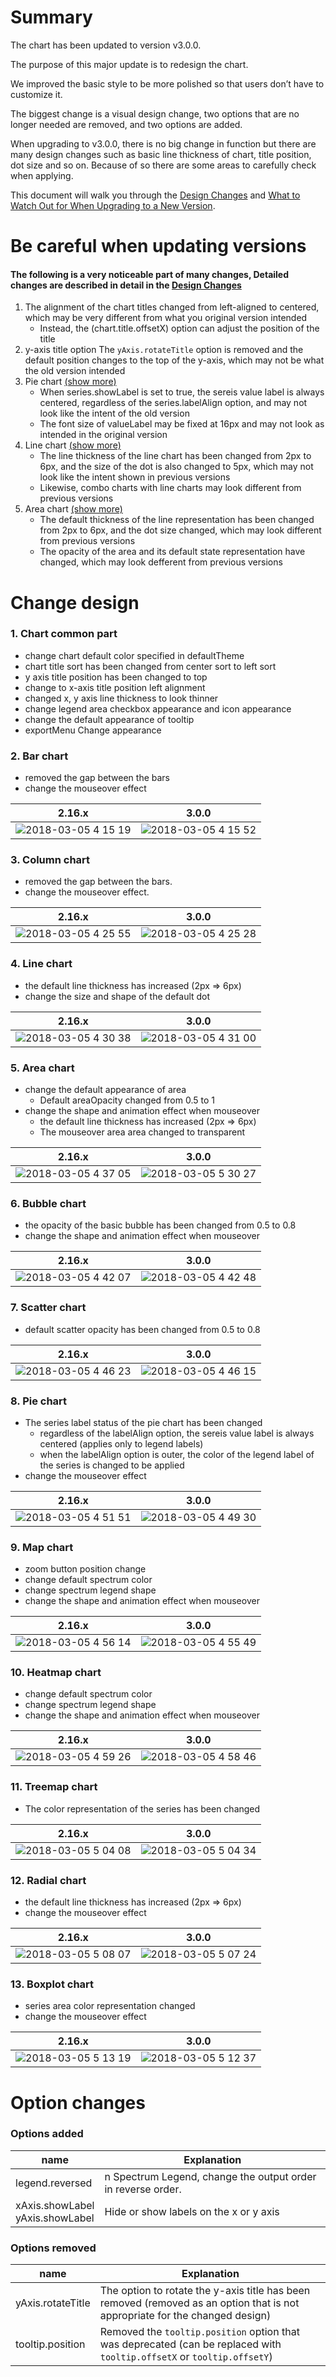 # Summary
 The chart has been updated to version v3.0.0.

The purpose of this major update is to redesign the chart.

We improved the basic style to be more polished so that users don’t have to customize it.

The biggest change is a visual design change, two options that are no longer needed are removed, and two options are added.

When upgrading to v3.0.0, there is no big change in function but there are many design changes such as basic line thickness of chart, title position, dot size and so on. 
Because of so there are some areas to carefully check when applying.

This document will walk you through the [Design Changes](#change-design) and [What to Watch Out for When Upgrading to a New Version](#be-careful-when-updating-versions).

# Be careful when updating versions
#### The following is a very noticeable part of many changes, Detailed changes are described in detail in the [Design Changes](#change-design)

1. The alignment of the chart titles changed from left-aligned to centered, which may be very different from what you original version intended
    - Instead, the (chart.title.offsetX) option can adjust the position of the title
2. y-axis title option The `yAxis.rotateTitle` option is removed and the default position changes to the top of the y-axis, which may not be what the old version intended
3. Pie chart [(show more)](#8-pie-chart)
    - When series.showLabel is set to true, the sereis value label is always centered, regardless of the series.labelAlign option, and may not look like the intent of the old version
    - The font size of valueLabel may be fixed at 16px and may not look as intended in the original version
4. Line chart [(show more)](#4-line-chart)
    - The line thickness of the line chart has been changed from 2px to 6px, and the size of the dot is also changed to 5px, which may not look like the intent shown in previous versions
    - Likewise, combo charts with line charts may look different from previous versions
5. Area chart [(show more)](#5-area-chart)
    - The default thickness of the line representation has been changed from 2px to 6px, and the dot size changed, which may look different from previous versions
    - The opacity of the area and its default state representation have changed, which may look defferent from previous versions


# Change design
### 1. Chart common part
- change chart default color specified in defaultTheme
- chart title sort has been changed from center sort to left sort
- y axis title position has been changed to top
- change to x-axis title position left alignment
- changed x, y axis line thickness to look thinner
- change legend area checkbox appearance and icon appearance
- change the default appearance of tooltip
- exportMenu Change appearance

### 2. Bar chart
- removed the gap between the bars
- change the mouseover effect

| 2.16.x | 3.0.0 |
| --- | --- |
|![2018-03-05 4 15 19](https://user-images.githubusercontent.com/35218826/36961894-9bf5a18c-2090-11e8-8281-489824fe1aa2.png)|![2018-03-05 4 15 52](https://user-images.githubusercontent.com/35218826/36961899-a2a99470-2090-11e8-9663-7d4014435656.png)|


### 3. Column chart
- removed the gap between the bars.
- change the mouseover effect.

| 2.16.x | 3.0.0 |
| --- | --- |
|![2018-03-05 4 25 55](https://user-images.githubusercontent.com/35218826/36962203-ef9d75fc-2091-11e8-9e2d-866ac2e6a9b8.png)|![2018-03-05 4 25 28](https://user-images.githubusercontent.com/35218826/36962206-f201ecb0-2091-11e8-87af-5f95e22efbc1.png)|


### 4. Line chart
- the default line thickness has increased (2px => 6px)
- change the size and shape of the default dot

| 2.16.x | 3.0.0 |
| --- | --- |
|![2018-03-05 4 30 38](https://user-images.githubusercontent.com/35218826/36962387-b77d8c10-2092-11e8-86c0-fc3b637ce869.png)|![2018-03-05 4 31 00](https://user-images.githubusercontent.com/35218826/36962392-bae57408-2092-11e8-8ea9-473100d55f90.png)|



### 5. Area chart
- change the default appearance of area
  - Default areaOpacity changed from 0.5 to 1
- change the shape and animation effect when mouseover
  - the default line thickness has increased (2px => 6px)
  - The mouseover area area changed to transparent
  
| 2.16.x | 3.0.0 |
| --- | --- |
|![2018-03-05 4 37 05](https://user-images.githubusercontent.com/35218826/36962641-b7aefe20-2093-11e8-9a13-88e7e77f9ad0.png)|![2018-03-05 5 30 27](https://user-images.githubusercontent.com/35218826/36964733-edee994e-209a-11e8-90c8-4d43656bb45a.png)|

### 6. Bubble chart
- the opacity of the basic bubble has been changed from 0.5 to 0.8
- change the shape and animation effect when mouseover

| 2.16.x | 3.0.0 |
| --- | --- |
|![2018-03-05 4 42 07](https://user-images.githubusercontent.com/35218826/36962792-50b48ed2-2094-11e8-9f77-dd9db1401ac1.png)|![2018-03-05 4 42 48](https://user-images.githubusercontent.com/35218826/36962793-50e40b58-2094-11e8-9a73-c1ebf1d6d7e1.png)|


### 7. Scatter chart
- default scatter opacity has been changed from 0.5 to 0.8

| 2.16.x | 3.0.0 |
| --- | --- |
|![2018-03-05 4 46 23](https://user-images.githubusercontent.com/35218826/36962935-c969acea-2094-11e8-9f15-e6bfbb1804c8.png)|![2018-03-05 4 46 15](https://user-images.githubusercontent.com/35218826/36962934-c92bde4c-2094-11e8-817d-8bcc1c4b806a.png)|


### 8. Pie chart
- The series label status of the pie chart has been changed
  - regardless of the labelAlign option, the sereis value label is always centered (applies only to legend labels)
  - when the labelAlign option is outer, the color of the legend label of the series is changed to be applied
- change the mouseover effect

| 2.16.x | 3.0.0 |
| --- | --- |
|![2018-03-05 4 51 51](https://user-images.githubusercontent.com/35218826/36963176-89fb9414-2095-11e8-85ef-b16e2e7262ea.png)|![2018-03-05 4 49 30](https://user-images.githubusercontent.com/35218826/36963091-474d9da6-2095-11e8-814d-26f6a387336b.png)|



### 9. Map chart
- zoom button position change
- change default spectrum color
- change spectrum legend shape
- change the shape and animation effect when mouseover

| 2.16.x | 3.0.0 |
| --- | --- |
|![2018-03-05 4 56 14](https://user-images.githubusercontent.com/35218826/36963345-29aba7ba-2096-11e8-8566-6251d77f9dda.png)|![2018-03-05 4 55 49](https://user-images.githubusercontent.com/35218826/36963344-295d8972-2096-11e8-886f-c77d71b20407.png)|


### 10. Heatmap chart
- change default spectrum color
- change spectrum legend shape
- change the shape and animation effect when mouseover

| 2.16.x | 3.0.0 |
| --- | --- |
|![2018-03-05 4 59 26](https://user-images.githubusercontent.com/35218826/36963476-b0b7cbc6-2096-11e8-9df7-4a3e98691e48.png)|![2018-03-05 4 58 46](https://user-images.githubusercontent.com/35218826/36963475-b076c45a-2096-11e8-9ee8-19b397a67f77.png)|


### 11. Treemap chart
- The color representation of the series has been changed

| 2.16.x | 3.0.0 |
| --- | --- |
|![2018-03-05 5 04 08](https://user-images.githubusercontent.com/35218826/36963617-52fcc4ae-2097-11e8-8056-201fca1082a8.png)|![2018-03-05 5 04 34](https://user-images.githubusercontent.com/35218826/36963618-532d7522-2097-11e8-9139-390c49dc5a31.png)|


### 12. Radial chart
- the default line thickness has increased (2px => 6px)
- change the mouseover effect

| 2.16.x | 3.0.0 |
| --- | --- |
|![2018-03-05 5 08 07](https://user-images.githubusercontent.com/35218826/36963764-e04ce546-2097-11e8-9289-3fb0e6f21ed0.png)|![2018-03-05 5 07 24](https://user-images.githubusercontent.com/35218826/36963763-e01eb572-2097-11e8-8b15-b95ca56d66f9.png)|


### 13. Boxplot chart
- series area color representation changed
- change the mouseover effect

| 2.16.x | 3.0.0 |
| --- | --- |
|![2018-03-05 5 13 19](https://user-images.githubusercontent.com/35218826/36963975-93d36fea-2098-11e8-8ad7-23fe4085f74b.png)|![2018-03-05 5 12 37](https://user-images.githubusercontent.com/35218826/36963974-93a45750-2098-11e8-859f-d13b84db798c.png)|

# Option changes
### Options added
| name | Explanation |
| --- | --- |
| legend.reversed | n Spectrum Legend, change the output order in reverse order. |
| xAxis.showLabel<br>yAxis.showLabel | Hide or show labels on the x or y axis |

### Options removed
| name | Explanation |
| --- | --- |
| yAxis.rotateTitle | The option to rotate the y-axis title has been removed (removed as an option that is not appropriate for the changed design) |
| tooltip.position | Removed the `tooltip.position` option that was deprecated (can be replaced with `tooltip.offsetX` or `tooltip.offsetY`)|
